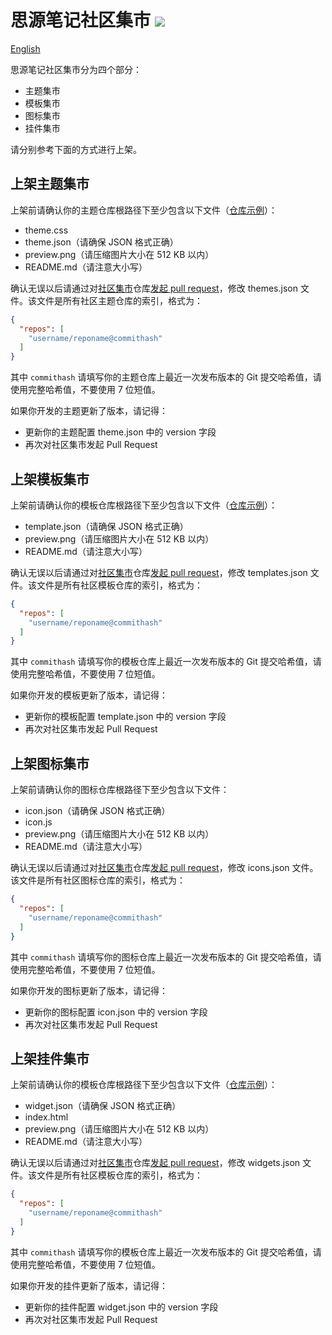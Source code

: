 # 思源笔记社区集市 <a title="Hits" target="_blank" href="https://github.com/siyuan-note/bazaar"><img src="https://hits.b3log.org/siyuan-note/bazaar.svg"></a>

[English](https://github.com/siyuan-note/bazaar/blob/main/README_en_US.md)

思源笔记社区集市分为四个部分：

* 主题集市
* 模板集市
* 图标集市
* 挂件集市

请分别参考下面的方式进行上架。

## 上架主题集市

上架前请确认你的主题仓库根路径下至少包含以下文件（[仓库示例](https://github.com/88250/Comfortably-Numb)）：

* theme.css
* theme.json（请确保 JSON 格式正确）
* preview.png（请压缩图片大小在 512 KB 以内）
* README.md（请注意大小写）

确认无误以后请通过对[社区集市](https://github.com/siyuan-note/bazaar)仓库[发起 pull request](https://docs.github.com/cn/free-pro-team@latest/github/collaborating-with-issues-and-pull-requests/creating-a-pull-request)，修改 themes.json 文件。该文件是所有社区主题仓库的索引，格式为：

```json
{
  "repos": [
    "username/reponame@commithash"
  ]
}
```

其中 `commithash` 请填写你的主题仓库上最近一次发布版本的 Git 提交哈希值，请使用完整哈希值，不要使用 7 位短值。

如果你开发的主题更新了版本，请记得：

* 更新你的主题配置 theme.json 中的 version 字段
* 再次对社区集市发起 Pull Request

## 上架模板集市

上架前请确认你的模板仓库根路径下至少包含以下文件（[仓库示例](https://github.com/88250/November-Rain)）：

* template.json（请确保 JSON 格式正确）
* preview.png（请压缩图片大小在 512 KB 以内）
* README.md（请注意大小写）

确认无误以后请通过对[社区集市](https://github.com/siyuan-note/bazaar)仓库[发起 pull request](https://docs.github.com/cn/free-pro-team@latest/github/collaborating-with-issues-and-pull-requests/creating-a-pull-request)，修改 templates.json 文件。该文件是所有社区模板仓库的索引，格式为：

```json
{
  "repos": [
    "username/reponame@commithash"
  ]
}
```

其中 `commithash` 请填写你的模板仓库上最近一次发布版本的 Git 提交哈希值，请使用完整哈希值，不要使用 7 位短值。

如果你开发的模板更新了版本，请记得：

* 更新你的模板配置 template.json 中的 version 字段
* 再次对社区集市发起 Pull Request

## 上架图标集市

上架前请确认你的图标仓库根路径下至少包含以下文件：

* icon.json（请确保 JSON 格式正确）
* icon.js
* preview.png（请压缩图片大小在 512 KB 以内）
* README.md（请注意大小写）

确认无误以后请通过对[社区集市](https://github.com/siyuan-note/bazaar)仓库[发起 pull request](https://docs.github.com/cn/free-pro-team@latest/github/collaborating-with-issues-and-pull-requests/creating-a-pull-request)，修改 icons.json 文件。该文件是所有社区图标仓库的索引，格式为：

```json
{
  "repos": [
    "username/reponame@commithash"
  ]
}
```

其中 `commithash` 请填写你的图标仓库上最近一次发布版本的 Git 提交哈希值，请使用完整哈希值，不要使用 7 位短值。

如果你开发的图标更新了版本，请记得：

* 更新你的图标配置 icon.json 中的 version 字段
* 再次对社区集市发起 Pull Request

## 上架挂件集市

上架前请确认你的模板仓库根路径下至少包含以下文件（[仓库示例](https://github.com/88250/Stairway-To-Heaven)）：

* widget.json（请确保 JSON 格式正确）
* index.html
* preview.png（请压缩图片大小在 512 KB 以内）
* README.md（请注意大小写）

确认无误以后请通过对[社区集市](https://github.com/siyuan-note/bazaar)仓库[发起 pull request](https://docs.github.com/cn/free-pro-team@latest/github/collaborating-with-issues-and-pull-requests/creating-a-pull-request)，修改 widgets.json 文件。该文件是所有社区模板仓库的索引，格式为：

```json
{
  "repos": [
    "username/reponame@commithash"
  ]
}
```

其中 `commithash` 请填写你的模板仓库上最近一次发布版本的 Git 提交哈希值，请使用完整哈希值，不要使用 7 位短值。

如果你开发的挂件更新了版本，请记得：

* 更新你的挂件配置 widget.json 中的 version 字段
* 再次对社区集市发起 Pull Request